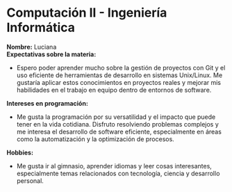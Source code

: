 # Computación II - Ingeniería Informática

**Nombre:** Luciana  
**Expectativas sobre la materia:**  
- Espero poder aprender mucho sobre la gestión de proyectos con Git y el uso eficiente de herramientas de desarrollo en sistemas Unix/Linux. Me gustaría aplicar estos conocimientos en proyectos reales y mejorar mis habilidades en el trabajo en equipo dentro de entornos de software.  

**Intereses en programación:**  
- Me gusta la programación por su versatilidad y el impacto que puede tener en la vida cotidiana. Disfruto resolviendo problemas complejos y me interesa el desarrollo de software eficiente, especialmente en áreas como la automatización y la optimización de procesos.  

**Hobbies:**  
- Me gusta ir al gimnasio, aprender idiomas y leer cosas interesantes, especialmente temas relacionados con tecnología, ciencia y desarrollo personal.  
